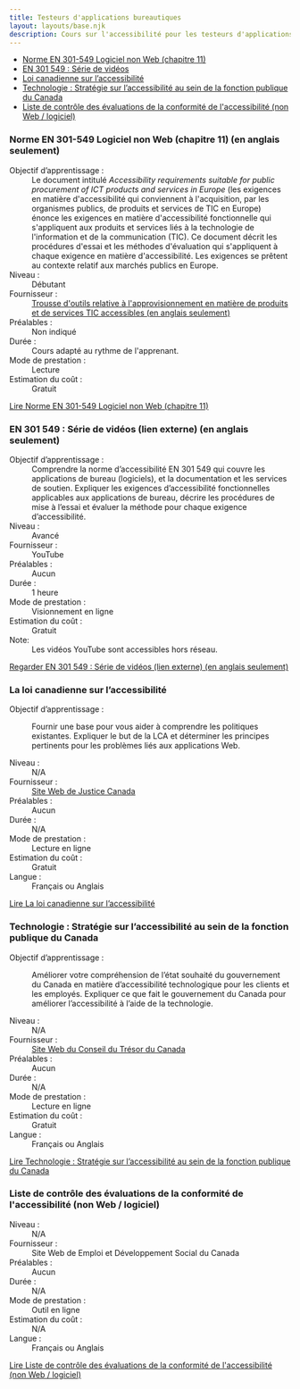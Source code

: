 ```yaml
---
title: Testeurs d'applications bureautiques
layout: layouts/base.njk
description: Cours sur l'accessibilité pour les testeurs d'applications Web
---
```

<div class="well">
    <ul>
        <li><a href="#EN-301-549">Norme EN 301-549 Logiciel non Web (chapitre 11)</a></li>
        <li><a href="#EN-301-549-video">EN 301 549 : S&eacute;rie de vid&eacute;os</a></li>
        <li><a href="#loi-canadienne">Loi canadienne sur l’accessibilité</a></li>
            <li><a href="#technologie-strategie">Technologie : Stratégie sur l’accessibilité au sein de la fonction publique du Canada</a></li>
            <li><a href="#liste">Liste de contrôle des évaluations de la conformité de l'accessibilité (non Web / logiciel)</a></li>
    </ul>
</div>
<div class="panel panel-primary">
    <div class="panel-body">
        <h3 id="EN-301-549" class="mrgn-tp-0">Norme EN 301-549 Logiciel non Web (chapitre 11) (en anglais seulement)</h3>
        <dl class="dl-horizontal">
            <dt>Objectif d&rsquo;apprentissage :</dt>
            <dd>Le document intitul&eacute; <em>Accessibility requirements suitable for public procurement of ICT products and services in Europe</em> (les exigences en mati&egrave;re d'accessibilit&eacute; qui conviennent &agrave; l'acquisition, par les organismes publics, de produits et services de TIC en Europe) &eacute;nonce les exigences en mati&egrave;re d'accessibilit&eacute; fonctionnelle qui s'appliquent aux produits et services li&eacute;s &agrave; la technologie de l'information et de la communication (TIC). Ce document d&eacute;crit les proc&eacute;dures d'essai et les m&eacute;thodes d'&eacute;valuation qui s'appliquent &agrave; chaque exigence en mati&egrave;re d'accessibilit&eacute;. Les exigences se pr&ecirc;tent au contexte relatif aux march&eacute;s publics en Europe.</dd>
            <dt>Niveau :</dt>
            <dd>D&eacute;butant</dd>
            <dt>Fournisseur :</dt>
            <dd><a href="http://mandate376.standards.eu/">Trousse d'outils relative &agrave; l'approvisionnement en mati&egrave;re de produits et de services TIC accessibles (en anglais seulement)</a></dd>
            <dt>Pr&eacute;alables :</dt>
            <dd>Non indiqu&eacute;</dd>
            <dt>Dur&eacute;e :</dt>
            <dd>Cours adapt&eacute; au rythme de l'apprenant.</dd>
            <dt>Mode de prestation :</dt>
            <dd>Lecture</dd>
            <dt>Estimation du co&ucirc;t :</dt>
            <dd>Gratuit</dd>
        </dl>
        <p><a href="http://mandate376.standards.eu/standard/technical-requirements#11" class="btn btn-success">Lire<span class="wb-inv">&nbsp;Norme EN 301-549 Logiciel non Web (chapitre 11)</span></a></p>
    </div>
</div>
<div class="panel panel-primary">
    <div class="panel-body">
        <h3 id="EN-301-549-video" class="mrgn-tp-0">EN 301 549 : S&eacute;rie de vid&eacute;os (lien externe) (en anglais seulement)</h3>
        <dl class="dl-horizontal">
            <dt>Objectif d&rsquo;apprentissage :</dt>
            <dd>Comprendre la norme d’accessibilité EN 301 549 qui couvre les applications de bureau (logiciels), et la documentation et les services de soutien.  Expliquer les exigences d’accessibilité fonctionnelles applicables aux applications de bureau, décrire les procédures de mise à l’essai et évaluer la méthode pour chaque exigence d’accessibilité.</dd>
            <dt>Niveau :</dt>
            <dd>Avancé</dd>
            <dt>Fournisseur :</dt>
            <dd>YouTube</dd>
            <dt>Pr&eacute;alables :</dt>
            <dd>Aucun</dd>
            <dt>Dur&eacute;e :</dt>
            <dd>1 heure</dd>
            <dt>Mode de prestation :</dt>
            <dd>Visionnement en ligne</dd>
            <dt>Estimation du co&ucirc;t :</dt>
            <dd>Gratuit</dd>
            <dt>Note:</dt>
            <dd>Les vidéos YouTube sont accessibles hors réseau.</dd>
        </dl>
        <p><a href="https://www.youtube.com/channel/UCdW_0pPNiiPLaLM90_20org/videos" class="btn btn-success">Regarder<span class="wb-inv">&nbsp;EN 301 549 : S&eacute;rie de vid&eacute;os (lien externe) (en anglais seulement)</span></a></p>
    </div>
</div>
<div class="panel panel-primary">
    <div class="panel-body">
        <h3 id="loi-canadienne" class="mrgn-tp-0">La loi canadienne sur l’accessibilité</h3>
        <dl class="dl-horizontal">
            <dt>Objectif d&rsquo;apprentissage :</dt>
            <dd>
                <p>Fournir une base pour vous aider à comprendre les politiques existantes. Expliquer le but de la LCA et déterminer les principes pertinents pour les problèmes liés aux applications Web.</p>
            </dd>
            <dt>Niveau :</dt>
            <dd>N/A</dd>
            <dt>Fournisseur :</dt>
            <dd><a href="https://laws-lois.justice.gc.ca/fra/">Site Web de Justice Canada </a></dd>
            <dt>Pr&eacute;alables :</dt>
            <dd>Aucun</dd>
            <dt>Dur&eacute;e :</dt>
            <dd>N/A</dd>
            <dt>Mode de prestation :</dt>
            <dd>Lecture en ligne</dd>
            <dt>Estimation du co&ucirc;t :</dt>
            <dd>Gratuit</dd>
            <dt>Langue :</dt>
            <dd>Français ou Anglais</dd>
        </dl>
        <p><a href="https://laws-lois.justice.gc.ca/fra/lois/A-0.6/" class="btn btn-success">Lire<span class="wb-inv"> La loi canadienne sur l’accessibilité</span></a></p>
    </div>
</div>
<div class="panel panel-primary">
    <div class="panel-body">
        <h3 id="technologie-strategie" class="mrgn-tp-0">Technologie : Stratégie sur l’accessibilité au sein de la fonction publique du Canada</h3>
        <dl class="dl-horizontal">
            <dt>Objectif d&rsquo;apprentissage :</dt>
            <dd>
                <p>Améliorer votre compréhension de l’état souhaité du gouvernement du Canada en matière d’accessibilité technologique pour les clients et les employés. Expliquer ce que fait le gouvernement du Canada pour améliorer l’accessibilité à l’aide de la technologie.</p>
            </dd>
            <dt>Niveau :</dt>
            <dd>N/A</dd>
            <dt>Fournisseur :</dt>
            <dd><a href="https://www.canada.ca/fr/secretariat-conseil-tresor.html">Site Web du Conseil du Trésor du Canada  </a></dd>
            <dt>Pr&eacute;alables :</dt>
            <dd>Aucun</dd>
            <dt>Dur&eacute;e :</dt>
            <dd>N/A</dd>
            <dt>Mode de prestation :</dt>
            <dd>Lecture en ligne</dd>
            <dt>Estimation du co&ucirc;t :</dt>
            <dd>Gratuit</dd>
            <dt>Langue :</dt>
            <dd>Français ou Anglais</dd>
        </dl>
        <p><a href="https://www.canada.ca/fr/gouvernement/fonctionpublique/mieux-etre-inclusion-diversite-fonction-publique/diversite-equite-matiere-emploi/accessibilite-fonction-publique/strategie-accessibilite-fonction-publique-tdm.html" class="btn btn-success">Lire<span class="wb-inv"> Technologie : Stratégie sur l’accessibilité au sein de la fonction publique du Canada</span></a></p>
    </div>
</div>

<div class="panel panel-primary">
    <div class="panel-body">
        <h3 id="liste" class="mrgn-tp-0">Liste de contrôle des évaluations de la conformité de l'accessibilité (non Web / logiciel)</h3>
        <dl class="dl-horizontal">
            <dt>Niveau :</dt>
            <dd>N/A</dd>
            <dt>Fournisseur :</dt>
            <dd>Site Web de Emploi et Développement Social du Canada  </dd>
            <dt>Pr&eacute;alables :</dt>
            <dd>Aucun</dd>
            <dt>Dur&eacute;e :</dt>
            <dd>N/A</dd>
            <dt>Mode de prestation :</dt>
            <dd>Outil en ligne</dd>
            <dt>Estimation du co&ucirc;t :</dt>
            <dd>N/A</dd>
            <dt>Langue :</dt>
            <dd>Français ou Anglais</dd>
        </dl>
        <p><a href="../../fr/curriculum/a11ycheck-nonweb/" class="btn btn-success">Lire<span class="wb-inv"> Liste de contrôle des évaluations de la conformité de l'accessibilité (non Web / logiciel)</span></a></p>
    </div>
</div>
